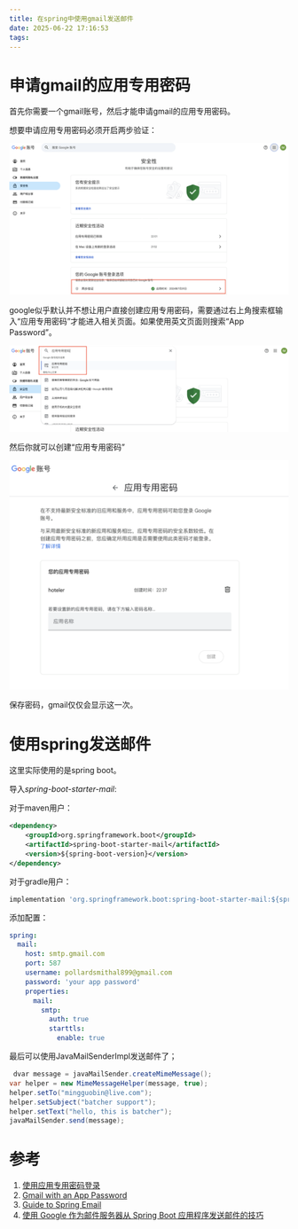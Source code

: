 ```yaml
---
title: 在spring中使用gmail发送邮件
date: 2025-06-22 17:16:53
tags:
---
```


# 申请gmail的应用专用密码

首先你需要一个gmail账号，然后才能申请gmail的应用专用密码。

想要申请应用专用密码必须开启两步验证：

![开启两步验证页面](https://raw.githubusercontent.com/damingerdai/damingerdai.github.io/master/assets/back-end/gmail-two-step-vertify.png)

google似乎默认并不想让用户直接创建应用专用密码，需要通过右上角搜索框输入“应用专用密码”才能进入相关页面。如果使用英文页面则搜索“App Password”。

![搜索应用专用密码](https://raw.githubusercontent.com/damingerdai/damingerdai.github.io/master/assets/back-end/search-app-password-gmail.png)

然后你就可以创建“应用专用密码”

![创建“应用专用密码”](https://raw.githubusercontent.com/damingerdai/damingerdai.github.io/master/assets/back-end/create-app-password-in-gmail.png)

保存密码，gmail仅仅会显示这一次。

# 使用spring发送邮件

这里实际使用的是spring boot。

导入*spring-boot-starter-mail*:

对于maven用户：

```xml
<dependency>
    <groupId>org.springframework.boot</groupId>
    <artifactId>spring-boot-starter-mail</artifactId>
    <version>${spring-boot-version}</version>
</dependency>
```

对于gradle用户：

```groovy
implementation 'org.springframework.boot:spring-boot-starter-mail:${spring-boot-version}'
```

添加配置：

```yaml
spring:
  mail:
    host: smtp.gmail.com
    port: 587
    username: pollardsmithal899@gmail.com
    password: 'your app password'
    properties:
      mail:
        smtp:
          auth: true
          starttls:
            enable: true
```

最后可以使用JavaMailSenderImpl发送邮件了；

```java
 dvar message = javaMailSender.createMimeMessage();
var helper = new MimeMessageHelper(message, true);
helper.setTo("mingguobin@live.com");
helper.setSubject("batcher support");
helper.setText("hello, this is batcher");
javaMailSender.send(message);
```

# 参考

1. [使用应用专用密码登录](https://support.google.com/accounts/answer/185833)
2. [Gmail with an App Password](https://shallowsky.com/blog/tech/email/gmail-app-passwds.html)
3. [Guide to Spring Email](https://www.baeldung.com/spring-email)
4. [使用 Google 作为邮件服务器从 Spring Boot 应用程序发送邮件的技巧](https://medium.com/tuanhdotnet/tips-for-sending-mail-from-a-spring-boot-application-using-google-as-mail-server-fcf5ab042594)